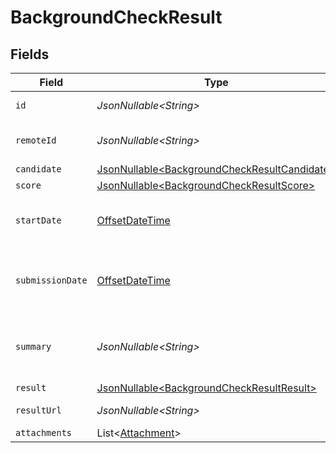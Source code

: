 # BackgroundCheckResult


## Fields

| Field                                                                                                      | Type                                                                                                       | Required                                                                                                   | Description                                                                                                | Example                                                                                                    |
| ---------------------------------------------------------------------------------------------------------- | ---------------------------------------------------------------------------------------------------------- | ---------------------------------------------------------------------------------------------------------- | ---------------------------------------------------------------------------------------------------------- | ---------------------------------------------------------------------------------------------------------- |
| `id`                                                                                                       | *JsonNullable\<String>*                                                                                    | :heavy_minus_sign:                                                                                         | Unique identifier                                                                                          | 8187e5da-dc77-475e-9949-af0f1fa4e4e3                                                                       |
| `remoteId`                                                                                                 | *JsonNullable\<String>*                                                                                    | :heavy_minus_sign:                                                                                         | Provider's unique identifier                                                                               | 8187e5da-dc77-475e-9949-af0f1fa4e4e3                                                                       |
| `candidate`                                                                                                | [JsonNullable\<BackgroundCheckResultCandidate>](../../models/components/BackgroundCheckResultCandidate.md) | :heavy_minus_sign:                                                                                         | N/A                                                                                                        |                                                                                                            |
| `score`                                                                                                    | [JsonNullable\<BackgroundCheckResultScore>](../../models/components/BackgroundCheckResultScore.md)         | :heavy_minus_sign:                                                                                         | N/A                                                                                                        |                                                                                                            |
| `startDate`                                                                                                | [OffsetDateTime](https://docs.oracle.com/javase/8/docs/api/java/time/OffsetDateTime.html)                  | :heavy_minus_sign:                                                                                         | The start date of the candidate test                                                                       | 2021-01-01T01:01:01.000Z                                                                                   |
| `submissionDate`                                                                                           | [OffsetDateTime](https://docs.oracle.com/javase/8/docs/api/java/time/OffsetDateTime.html)                  | :heavy_minus_sign:                                                                                         | The submission date of the candidate test                                                                  | 2021-01-01T01:01:01.000Z                                                                                   |
| `summary`                                                                                                  | *JsonNullable\<String>*                                                                                    | :heavy_minus_sign:                                                                                         | The summary about the result of the test                                                                   | Test is passed                                                                                             |
| `result`                                                                                                   | [JsonNullable\<BackgroundCheckResultResult>](../../models/components/BackgroundCheckResultResult.md)       | :heavy_minus_sign:                                                                                         | N/A                                                                                                        |                                                                                                            |
| `resultUrl`                                                                                                | *JsonNullable\<String>*                                                                                    | :heavy_minus_sign:                                                                                         | The test`s result url                                                                                      | https://exmaple.com/result?id=xyz                                                                          |
| `attachments`                                                                                              | List\<[Attachment](../../models/components/Attachment.md)>                                                 | :heavy_minus_sign:                                                                                         | N/A                                                                                                        |                                                                                                            |